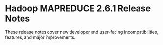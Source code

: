 # Hadoop MAPREDUCE 2.6.1 Release Notes

These release notes cover new developer and user-facing incompatibilities, features, and major improvements.



